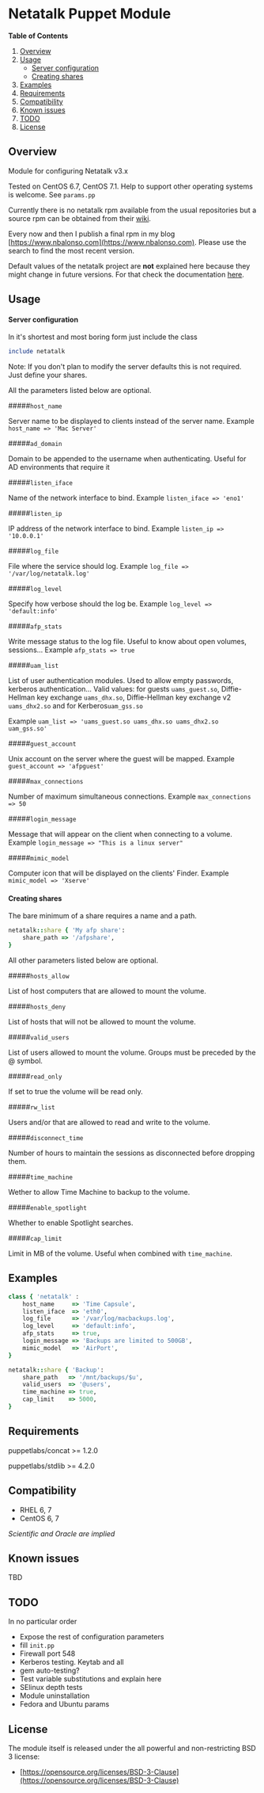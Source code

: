 # Netatalk Puppet Module


**Table of Contents**

1. [Overview](#overview)
2. [Usage](#usage)
    * [Server configuration](#server-configuration)
    * [Creating shares](#creating-shares)
3. [Examples](#examples)
4. [Requirements](#requirements)
5. [Compatibility](#compatibility)
6. [Known issues](#known-issues)
7. [TODO](#todo)
8. [License](#license)

## Overview
Module for configuring Netatalk v3.x

Tested on CentOS 6.7, CentOS 7.1. Help to support other operating systems is welcome. See `params.pp`

Currently there is no netatalk rpm available from the usual repositories but a source rpm can be obtained from their [wiki](http://netatalk.sourceforge.net/).

Every now and then I publish a final rpm in my blog [https://www.nbalonso.com](https://www.nbalonso.com). Please use the search to find the most recent version.

Default values of the netatalk project are __not__ explained here because they might change in future versions. For that check the documentation [here](http://netatalk.sourceforge.net/3.1/htmldocs/).

## Usage

#### Server configuration
In it's shortest and most boring form just include the class

```ruby
include netatalk
```

Note: If you don't plan to modify the server defaults this is not required. Just define your shares.

All the parameters listed below are optional.

#####`host_name`

Server name to be displayed to clients instead of the server name. Example `host_name => 'Mac Server'`

#####`ad_domain`

Domain to be appended to the username when authenticating. Useful for AD environments that require it

#####`listen_iface`

Name of the network interface to bind. Example `listen_iface => 'eno1'`

#####`listen_ip`

IP address of the network interface to bind. Example `listen_ip => '10.0.0.1'`

#####`log_file`

File where the service should log. Example `log_file => '/var/log/netatalk.log'`

#####`log_level`

Specify how verbose should the log be. Example `log_level => 'default:info'`

#####`afp_stats`

Write message status to the log file. Useful to know about open volumes, sessions... Example `afp_stats => true`

#####`uam_list`

List of user authentication modules. Used to allow empty passwords, kerberos authentication...
Valid values: for guests `uams_guest.so`, Diffie-Hellman key exchange `uams_dhx.so`, Diffie-Hellman key exchange v2 `uams_dhx2.so` and for Kerberos`uam_gss.so`

Example `uam_list => 'uams_guest.so uams_dhx.so uams_dhx2.so uam_gss.so'`

#####`guest_account`

Unix account on the server where the guest will be mapped. Example `guest_account => 'afpguest'`

#####`max_connections`

Number of maximum simultaneous connections. Example `max_connections => 50`

#####`login_message`

Message that will appear on the client when connecting to a volume. Example `login_message => "This is a linux server"`

#####`mimic_model`

Computer icon that will be displayed on the clients' Finder. Example `mimic_model => 'Xserve'`

#### Creating shares
The bare minimum of a share requires a name and a path.
```ruby
netatalk::share { 'My afp share':
    share_path => '/afpshare',
}
```

All other parameters listed below are optional.

#####`hosts_allow`

List of host computers that are allowed to mount the volume.

#####`hosts_deny`

List of hosts that will not be allowed to mount the volume.

#####`valid_users`

List of users allowed to mount the volume. Groups must be preceded by the @ symbol.

#####`read_only`

If set to true the volume will be read only.

#####`rw_list`

Users and/or that are allowed to read and write to the volume.

#####`disconnect_time`

Number of hours to maintain the sessions as disconnected before dropping them.

#####`time_machine`

Wether to allow Time Machine to backup to the volume.

#####`enable_spotlight`

Whether to enable Spotlight searches.

#####`cap_limit`

Limit in MB of the volume. Useful when combined with `time_machine`.

## Examples

```ruby
class { 'netatalk' :
    host_name     => 'Time Capsule',
    listen_iface  => 'eth0',
    log_file      => '/var/log/macbackups.log',
    log_level     => 'default:info',
    afp_stats     => true,
    login_message => 'Backups are limited to 500GB',
    mimic_model   => 'AirPort',
}

netatalk::share { 'Backup':
    share_path   => '/mnt/backups/$u',
    valid_users  => '@users',
    time_machine => true,
    cap_limit    => 5000,
}
```

## Requirements

puppetlabs/concat >= 1.2.0

puppetlabs/stdlib >= 4.2.0

## Compatibility

  * RHEL 6, 7
  * CentOS 6, 7

*Scientific and Oracle are implied*

## Known issues

TBD

## TODO

In no particular order

  * Expose the rest of configuration parameters
  * fill `init.pp`
  * Firewall port 548
  * Kerberos testing. Keytab and all
  * gem auto-testing?
  * Test variable substitutions and explain here
  * SElinux depth tests
  * Module uninstallation
  * Fedora and Ubuntu params

## License

The module itself is released under the all powerful and non-restricting BSD 3 license:

* [https://opensource.org/licenses/BSD-3-Clause](https://opensource.org/licenses/BSD-3-Clause)
